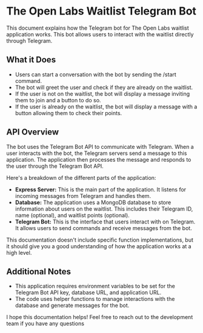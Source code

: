 # The Open Labs Waitlist Telegram Bot

This document explains how the Telegram bot for The Open Labs waitlist application works. This bot allows users to interact with the waitlist directly through Telegram.

## What it Does

- Users can start a conversation with the bot by sending the /start command.
- The bot will greet the user and check if they are already on the waitlist.
- If the user is not on the waitlist, the bot will display a message inviting them to join and a button to do so.
- If the user is already on the waitlist, the bot will display a message with a button allowing them to check their points.

## API Overview

The bot uses the Telegram Bot API to communicate with Telegram. When a user interacts with the bot, the Telegram servers send a message to this application. The application then processes the message and responds to the user through the Telegram Bot API.

Here's a breakdown of the different parts of the application:

- **Express Server:** This is the main part of the application. It listens for incoming messages from Telegram and handles them.
- **Database:** The application uses a MongoDB database to store information about users on the waitlist. This includes their Telegram ID, name (optional), and waitlist points (optional).
- **Telegram Bot:** This is the interface that users interact with on Telegram. It allows users to send commands and receive messages from the bot.

This documentation doesn't include specific function implementations, but it should give you a good understanding of how the application works at a high level.

## Additional Notes

- This application requires environment variables to be set for the Telegram Bot API key, database URL, and application URL.
- The code uses helper functions to manage interactions with the database and generate messages for the bot.

I hope this documentation helps! Feel free to reach out to the development team if you have any questions
